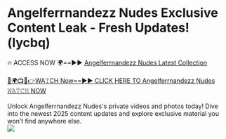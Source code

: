 # Angelferrnandezz Nudes Exclusive Content Leak - Fresh Updates! (lycbq)

🔥 ACCESS NOW 🌍==►► <a href="https://tinyurl.com/2mz8nhtm" rel="nofollow">Angelferrnandezz Nudes Latest Collection</a>
<br><br>
[🔴🌍📺📱👉WA𝚃CH Now==►► CLICK HERE TO Angelferrnandezz Nudes 𝚆𝙰𝚃𝙲𝙷 NOW](https://tinyurl.com/2mz8nhtm)
<br><br>
Unlock Angelferrnandezz Nudes's private videos and photos today! Dive into the newest 2025 content updates and explore exclusive material you won’t find anywhere else.
<br>
<a href="https://tinyurl.com/2mz8nhtm" rel="nofollow" data-target="animated-image.originalLink"><img src="https://camo.githubusercontent.com/8a4f000d20f83aca3bf7ec5f350d767afa0574a8a352519fd8cfa583a6f93a33/68747470733a2f2f692e696d6775722e636f6d2f644a486b345a712e676966" data-canonical-src="https://i.imgur.com/dJHk4Zq.gif" style="max-width: 100%; display: inline-block;" data-target="animated-image.originalImage"></a>
<br>
